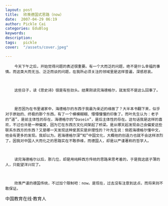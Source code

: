 ```yaml
---
layout: post  
title:  欣羡德国式思路（now）  
date:  2007-04-29 06:19  
author: Pickle Cai  
categories: EduBlog  
keywords: 
description:   
tags:	pickle   
cover:  "/assets/cover.jpeg"  

---  
```

    
        今天下午之后，开始觉得问题的表述很重要。有一个大而泛的问题，绝不是什么幸福的事情。而这类大而无当、泛泛而谈的问题，在我所必须关注的领域里是这样普遍，深感悲哀。



        这些日子，读《思史诗》很是有些劲头。结果刚读完海德格尔，就发现不是这么回事了。



        是否因为在书里诸家中，海德格尔的东西于我最为亲近的缘故了？大半本书翻下来，似乎对于原始的、终极的那个东西，有了一个模模糊糊、懵懵懂懂的印象了。而叶先生认为：老子的“道”，是前主体性的存在，海德格尔的“Dasein”，是后主体性的存在。这句话我是这样的喜欢，不过也许是一种偏爱，因为它在东西方文化间架起了桥梁。是从哪天起发现自己会偏爱这些联系东西方的东西？又是哪一天发现这种爱其实是非理性的？叶先生说：倘若海德格尔懂中文，他会有更多的发现。我却以为，若海德格尔深“知”中国文化，大概他的创造力也就不会这样浓烈了。因我对中国人大而化之的思路实在不敢恭维，而德国人，却是以严谨著称的哲学人。



        读完海德格尔以后，那几位，却是用纯粹西方传统的思路来思考着的，于是我这底子薄的人，只能望洋兴叹了。



        欣羡严谨的德国传统，不过加个限制吧：now。是现在，过去没有注意到这点，而将来则不敢保证。



		    
 中国教育在线·教育人

